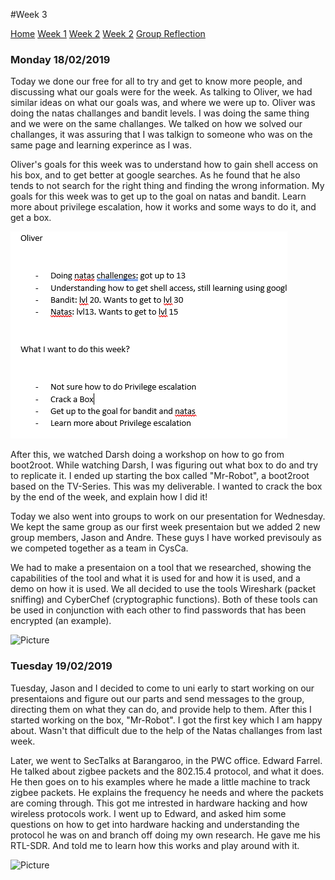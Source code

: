 #Week 3

[Home](./README.md)
[Week 1](./week1.md)
[Week 2](./week2.md)
[Week 2](./week3.md)
[Group Reflection](./group_reflection.md)


### Monday 18/02/2019
Today we done our free for all to try and get to know more people, and discussing what our goals were for the week. As talking to Oliver, we had similar ideas on what our goals was, and where we were up to. Oliver was doing the natas challanges and bandit levels. I was doing the same thing and we were on the same challanges. We talked on how we solved our challanges, it was assuring that I was talkign to someone who was on the same page and learning experince as I was. 

Oliver's goals for this week was to understand how to gain shell access on his box, and to get better at google searches. As he found that he also tends to not search for the right thing and finding the wrong information. My goals for this week was to get up to the goal on natas and bandit. Learn more about privilege escalation, how it works and some ways to do it, and get a box. 

![Picture](/images/sda.PNG)

After this, we watched Darsh doing a workshop on how to go from boot2root. While watching Darsh, I was figuring out what box to do and try to replicate it. I ended up starting the box called "Mr-Robot", a boot2root based on the TV-Series. This was my deliverable. I wanted to crack the box by the end of the week, and explain how I did it!

Today we also went into groups to work on our presentation for Wednesday. We kept the same group as our first week presentaion but we added 2 new group members, Jason and Andre. These guys I have worked previsouly as we competed together as a team in CysCa.

We had to make a presentaion on a tool that we researched, showing the capabilities of the tool and what it is used for and how it is used, and a demo on how it is used. We all decided to use the tools Wireshark (packet sniffing) and CyberChef (cryptographic functions). Both of these tools can be used in conjunction with each other to find passwords that has been encrypted (an example).

![Picture](/images/1.PMG)


### Tuesday 19/02/2019

Tuesday, Jason and I decided to come to uni early to start working on our presentaions and figure out our parts and send messages to the group, directing them on what they can do, and provide help to them. After this I started working on the box, "Mr-Robot". I got the first key which I am happy about. Wasn't that difficult due to the help of the Natas challanges from last week. 

Later, we went to SecTalks at Barangaroo, in the PWC office. Edward Farrel. He talked about zigbee packets and the 802.15.4 protocol, and what it does. He then goes on to his examples where he made a little machine to track zigbee packets. He explains the frequency he needs and where the packets are coming through. This got me intrested in hardware hacking and how wireless protocols work. I went up to Edward, and asked him some questions on how to get into hardware hacking  and understanding the protocol he was on and branch off doing my own research. He gave me his RTL-SDR. And told me to learn how this works and play around with it. 

![Picture](/images/gift.PMG)

